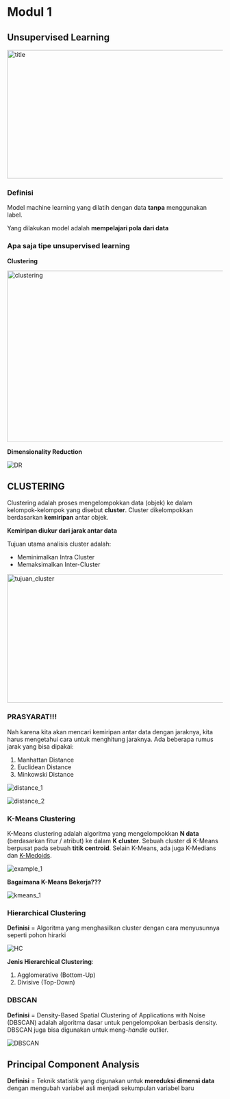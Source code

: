 # Modul 1
## Unsupervised Learning

<img src="./assets/title.webp" alt="title" width="800" height="300">

### Definisi
Model machine learning yang dilatih dengan data **tanpa** menggunakan label.

Yang dilakukan model adalah **mempelajari pola dari data**

### Apa saja tipe unsupervised learning

**Clustering**

<img src="./assets/clustering.webp" alt="clustering" width="800" height="400">

**Dimensionality Reduction**

![DR](./assets/DR.gif)

## CLUSTERING

Clustering adalah proses mengelompokkan data (objek) ke dalam kelompok-kelompok yang disebut **cluster**. Cluster dikelompokkan berdasarkan **kemiripan** antar objek.

**Kemiripan diukur dari jarak antar data**

Tujuan utama analisis cluster adalah:
- Meminimalkan Intra Cluster
- Memaksimalkan Inter-Cluster

<img src="./assets/tujuan_cluster.png" alt="tujuan_cluster" width="800" height="300">

### PRASYARAT!!!

Nah karena kita akan mencari kemiripan antar data dengan jaraknya, kita harus mengetahui cara untuk menghitung jaraknya. Ada beberapa rumus jarak yang bisa dipakai:

1. Manhattan Distance
2. Euclidean Distance
3. Minkowski Distance

![distance_1](./assets/distance_1.png)

![distance_2](./assets/distance_2.png)

### K-Means Clustering

K-Means clustering adalah algoritma yang mengelompokkan **N data** (berdasarkan fitur / atribut) ke dalam **K cluster**. Sebuah cluster di K-Means berpusat pada sebuah **titik centroid**. Selain K-Means, ada juga K-Medians dan [K-Medoids](https://esairina.medium.com/clustering-menggunakan-algoritma-k-medoids-67179a333723).

![example_1](./assets/example_1.png)

**Bagaimana K-Means Bekerja???**

![kmeans_1](./assets/kmeans_1.png)

### Hierarchical Clustering

**Definisi** = Algoritma yang menghasilkan cluster dengan cara menyusunnya seperti pohon hirarki

![HC](./assets/HC.png)

**Jenis Hierarchical Clustering**:
1. Agglomerative (Bottom-Up)
2. Divisive (Top-Down)

### DBSCAN

**Definisi** = Density-Based Spatial Clustering of Applications with Noise (DBSCAN) adalah algoritma dasar untuk pengelompokan berbasis density. DBSCAN juga bisa digunakan untuk meng-*handle* outlier.

![DBSCAN](./assets/DBSCAN.gif)

## Principal Component Analysis

**Definisi** = Teknik statistik yang digunakan untuk **mereduksi dimensi data** dengan mengubah variabel asli menjadi sekumpulan variabel baru